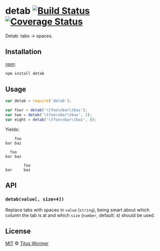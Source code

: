 # detab [![Build Status][travis-badge]][travis] [![Coverage Status][codecov-badge]][codecov]

Detab: tabs → spaces.

## Installation

[npm][]:

```bash
npm install detab
```

## Usage

```javascript
var detab = require('detab');

var four = detab('\tfoo\nbar\tbaz');
var two = detab('\tfoo\nbar\tbaz', 2);
var eight = detab('\tfoo\nbar\tbaz', 8);
```

Yields:

```text
    foo
bar baz
```

```text
  foo
bar baz
```

```text
        foo
bar     baz
```

## API

### `detab(value[, size=4])`

Replace tabs with spaces in `value` (`string`), being smart about which
column the tab is at and which `size` (`number`, default: `4`) should be used.

## License

[MIT][license] © [Titus Wormer][author]

<!-- Definitions -->

[travis-badge]: https://img.shields.io/travis/wooorm/detab.svg

[travis]: https://travis-ci.org/wooorm/detab

[codecov-badge]: https://img.shields.io/codecov/c/github/wooorm/detab.svg

[codecov]: https://codecov.io/github/wooorm/detab

[npm]: https://docs.npmjs.com/cli/install

[license]: LICENSE

[author]: http://wooorm.com
